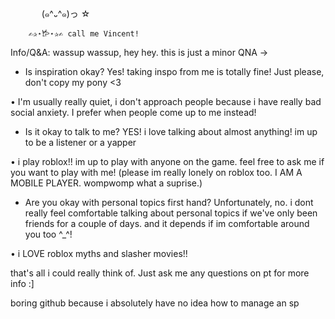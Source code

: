   
　　    　
        (๑^᎑^๑)っ ☆

        ✍︎✰⋆𐂂⋆✰✍︎ call me Vincent! 

Info/Q&A:
wassup wassup, hey hey. this is just a minor QNA ->

- Is inspiration okay?
Yes! taking inspo from me is totally fine! Just please, don't copy my pony <3

• I'm usually really quiet, i don't approach people because i have really bad social anxiety. I prefer when people come up to me instead!

- Is it okay to talk to me?
YES! i love talking about almost anything! im up to be a listener or a yapper

• i play roblox!! im up to play with anyone on the game. feel free to ask me if you want to play with me! (please im really lonely on roblox too. I AM A MOBILE PLAYER. wompwomp what a suprise.)

- Are you okay with personal topics first hand?
Unfortunately, no. i dont really feel comfortable talking about personal topics if we've only been friends for a couple of days. and it depends if im comfortable around you too ^_^!

• i LOVE roblox myths and slasher movies!!

that's all i could really think of. Just ask me any questions on pt for more info :]

boring github because i absolutely have no idea how to manage an sp
